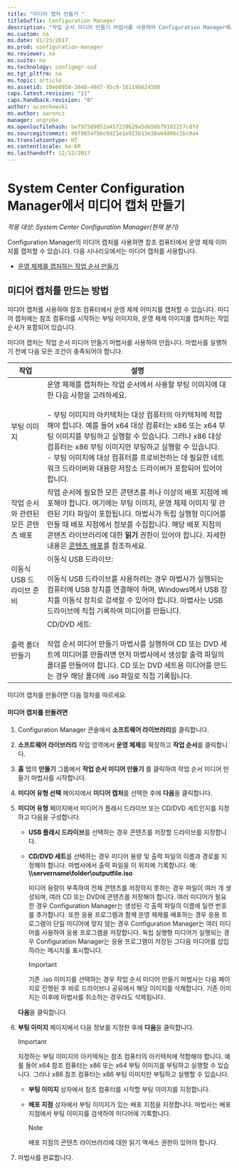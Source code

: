 ```yaml
---
title: "미디어 캡처 만들기 "
titleSuffix: Configuration Manager
description: "작업 순서 미디어 만들기 마법사를 사용하여 Configuration Manager에서 미디어 캡처를 만들면 참조 컴퓨터에서 운영 체제 이미지를 캡처할 수 있습니다."
ms.custom: na
ms.date: 01/23/2017
ms.prod: configuration-manager
ms.reviewer: na
ms.suite: na
ms.technology: configmgr-osd
ms.tgt_pltfrm: na
ms.topic: article
ms.assetid: 10eb8958-3848-49d7-95c0-16119b624580
caps.latest.revision: "11"
caps.handback.revision: "0"
author: aczechowski
ms.author: aaroncz
manager: angrobe
ms.openlocfilehash: be797589052a45f239629a5db56b79102257cdfd
ms.sourcegitcommit: 08f9854fb6c6d21e1e923b13e38a64d0bc2bc9a4
ms.translationtype: HT
ms.contentlocale: ko-KR
ms.lasthandoff: 12/12/2017
---
```

# <a name="create-capture-media-with-system-center-configuration-manager"></a>System Center Configuration Manager에서 미디어 캡처 만들기

*적용 대상: System Center Configuration Manager(현재 분기)*

Configuration Manager의 미디어 캡처를 사용하면 참조 컴퓨터에서 운영 체제 이미지를 캡처할 수 있습니다. 다음 시나리오에서는 미디어 캡처를 사용합니다.  

-   [운영 체제를 캡처하는 작업 순서 만들기](create-a-task-sequence-to-capture-an-operating-system.md)  

##  <a name="BKMK_CreateCaptureMedia"></a> 미디어 캡처를 만드는 방법  
 미디어 캡처를 사용하여 참조 컴퓨터에서 운영 체제 이미지를 캡처할 수 있습니다. 미디어 캡처에는 참조 컴퓨터를 시작하는 부팅 이미지와, 운영 체제 이미지를 캡처하는 작업 순서가 포함되어 있습니다.

미디어 캡처는 작업 순서 미디어 만들기 마법사를 사용하여 만듭니다. 마법사를 실행하기 전에 다음 모든 조건이 충족되어야 합니다.  

|작업|설명|  
|----------|-----------------|  
|부팅 이미지|운영 체제를 캡처하는 작업 순서에서 사용할 부팅 이미지에 대한 다음 사항을 고려하세요.<br /><br /> -   부팅 이미지의 아키텍처는 대상 컴퓨터의 아키텍처에 적합해야 합니다. 예를 들어 x64 대상 컴퓨터는 x86 또는 x64 부팅 이미지를 부팅하고 실행할 수 있습니다. 그러나 x86 대상 컴퓨터는 x86 부팅 이미지만 부팅하고 실행할 수 있습니다.<br />-   부팅 이미지에 대상 컴퓨터를 프로비전하는 데 필요한 네트워크 드라이버와 대용량 저장소 드라이버가 포함되어 있어야 합니다.|  
|작업 순서와 관련된 모든 콘텐츠 배포|작업 순서에 필요한 모든 콘텐츠를 하나 이상의 배포 지점에 배포해야 합니다. 여기에는 부팅 이미지, 운영 체제 이미지 및 관련된 기타 파일이 포함됩니다. 마법사가 독립 실행형 미디어를 만들 때 배포 지점에서 정보를 수집합니다. 해당 배포 지점의 콘텐츠 라이브러리에 대한 **읽기** 권한이 있어야 합니다.  자세한 내용은 [콘텐츠 배포](../../core/servers/deploy/configure/deploy-and-manage-content.md#bkmk_distribute)를 참조하세요.|  
|이동식 USB 드라이브 준비|이동식 USB 드라이브:<br /><br /> 이동식 USB 드라이브를 사용하려는 경우 마법사가 실행되는 컴퓨터에 USB 장치를 연결해야 하며, Windows에서 USB 장치를 이동식 장치로 검색할 수 있어야 합니다. 마법사는 USB 드라이브에 직접 기록하여 미디어를 만듭니다.|  
|출력 폴더 만들기|CD/DVD 세트:<br /><br /> 작업 순서 미디어 만들기 마법사를 실행하여 CD 또는 DVD 세트에 미디어를 만들려면 먼저 마법사에서 생성할 출력 파일의 폴더를 만들어야 합니다. CD 또는 DVD 세트용 미디어를 만드는 경우 해당 폴더에 .iso 파일로 직접 기록됩니다.|  

 미디어 캡처를 만들려면 다음 절차를 따르세요.  

#### <a name="to-create-capture-media"></a>미디어 캡처를 만들려면  

1.  Configuration Manager 콘솔에서 **소프트웨어 라이브러리**를 클릭합니다.  

2.  **소프트웨어 라이브러리** 작업 영역에서 **운영 체제**를 확장하고 **작업 순서**를 클릭합니다.  

3.  **홈** 탭의 **만들기** 그룹에서 **작업 순서 미디어 만들기** 를 클릭하여 작업 순서 미디어 만들기 마법사를 시작합니다.  

4.  **미디어 유형 선택** 페이지에서 **미디어 캡처**를 선택한 후에 **다음**을 클릭합니다.  

5.  **미디어 유형** 페이지에서 미디어가 플래시 드라이브 또는 CD/DVD 세트인지를 지정하고 다음을 구성합니다.  

    -   **USB 플래시 드라이브**를 선택하는 경우 콘텐츠를 저장할 드라이브를 지정합니다.  

    -   **CD/DVD 세트**를 선택하는 경우 미디어 용량 및 출력 파일의 이름과 경로를 지정해야 합니다. 마법사에서 출력 파일을 이 위치에 기록합니다. 예: **\\\servername\folder\outputfile.iso**  

         미디어 용량이 부족하여 전체 콘텐츠를 저장하지 못하는 경우 파일이 여러 개 생성되며, 여러 CD 또는 DVD에 콘텐츠를 저장해야 합니다. 여러 미디어가 필요한 경우 Configuration Manager는 생성된 각 출력 파일의 이름에 일련 번호를 추가합니다. 또한 응용 프로그램과 함께 운영 체제를 배포하는 경우 응용 프로그램이 단일 미디어에 맞지 않는 경우 Configuration Manager는 여러 미디어를 사용하여 응용 프로그램을 저장합니다. 독립 실행형 미디어가 실행되는 경우 Configuration Manager는 응용 프로그램이 저장된 그다음 미디어를 삽입하라는 메시지를 표시합니다.  

        > [!IMPORTANT]  
        >  기존 .iso 이미지를 선택하는 경우 작업 순서 미디어 만들기 마법사는 다음 페이지로 진행된 후 바로 드라이브나 공유에서 해당 이미지를 삭제합니다. 기존 이미지는 이후에 마법사를 취소하는 경우라도 삭제됩니다.  

     **다음**을 클릭합니다.  

6.  **부팅 이미지** 페이지에서 다음 정보를 지정한 후에 **다음**을 클릭합니다.  

    > [!IMPORTANT]  
    >  지정하는 부팅 이미지의 아키텍처는 참조 컴퓨터의 아키텍처에 적합해야 합니다. 예를 들어 x64 참조 컴퓨터는 x86 또는 x64 부팅 이미지를 부팅하고 실행할 수 있습니다. 그러나 x86 참조 컴퓨터는 x86 부팅 이미지만 부팅하고 실행할 수 있습니다.  

    -   **부팅 이미지** 상자에서 참조 컴퓨터를 시작할 부팅 이미지를 지정합니다.  

    -   **배포 지점** 상자에서 부팅 이미지가 있는 배포 지점을 지정합니다. 마법사는 배포 지점에서 부팅 이미지를 검색하여 미디어에 기록합니다.  

        > [!NOTE]  
        >  배포 지점의 콘텐츠 라이브러리에 대한 읽기 액세스 권한이 있어야 합니다.  

7.  마법사를 완료합니다.  
